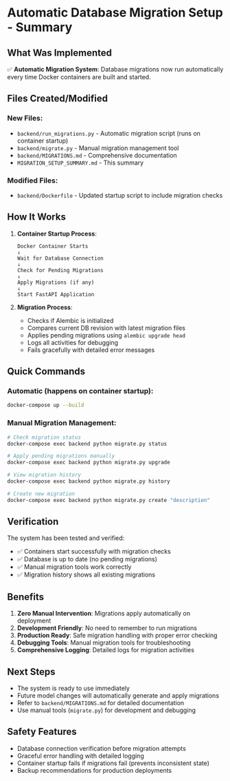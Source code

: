 # Automatic Database Migration Setup - Summary

## What Was Implemented

✅ **Automatic Migration System**: Database migrations now run automatically every time Docker containers are built and started.

## Files Created/Modified

### New Files:
- `backend/run_migrations.py` - Automatic migration script (runs on container startup)
- `backend/migrate.py` - Manual migration management tool
- `backend/MIGRATIONS.md` - Comprehensive documentation
- `MIGRATION_SETUP_SUMMARY.md` - This summary

### Modified Files:
- `backend/Dockerfile` - Updated startup script to include migration checks

## How It Works

1. **Container Startup Process**:
   ```
   Docker Container Starts
   ↓
   Wait for Database Connection
   ↓
   Check for Pending Migrations
   ↓
   Apply Migrations (if any)
   ↓
   Start FastAPI Application
   ```

2. **Migration Process**:
   - Checks if Alembic is initialized
   - Compares current DB revision with latest migration files
   - Applies pending migrations using `alembic upgrade head`
   - Logs all activities for debugging
   - Fails gracefully with detailed error messages

## Quick Commands

### Automatic (happens on container startup):
```bash
docker-compose up --build
```

### Manual Migration Management:
```bash
# Check migration status
docker-compose exec backend python migrate.py status

# Apply pending migrations manually
docker-compose exec backend python migrate.py upgrade

# View migration history
docker-compose exec backend python migrate.py history

# Create new migration
docker-compose exec backend python migrate.py create "description"
```

## Verification

The system has been tested and verified:
- ✅ Containers start successfully with migration checks
- ✅ Database is up to date (no pending migrations)
- ✅ Manual migration tools work correctly
- ✅ Migration history shows all existing migrations

## Benefits

1. **Zero Manual Intervention**: Migrations apply automatically on deployment
2. **Development Friendly**: No need to remember to run migrations
3. **Production Ready**: Safe migration handling with proper error checking
4. **Debugging Tools**: Manual migration tools for troubleshooting
5. **Comprehensive Logging**: Detailed logs for migration activities

## Next Steps

- The system is ready to use immediately
- Future model changes will automatically generate and apply migrations
- Refer to `backend/MIGRATIONS.md` for detailed documentation
- Use manual tools (`migrate.py`) for development and debugging

## Safety Features

- Database connection verification before migration attempts
- Graceful error handling with detailed logging
- Container startup fails if migrations fail (prevents inconsistent state)
- Backup recommendations for production deployments

